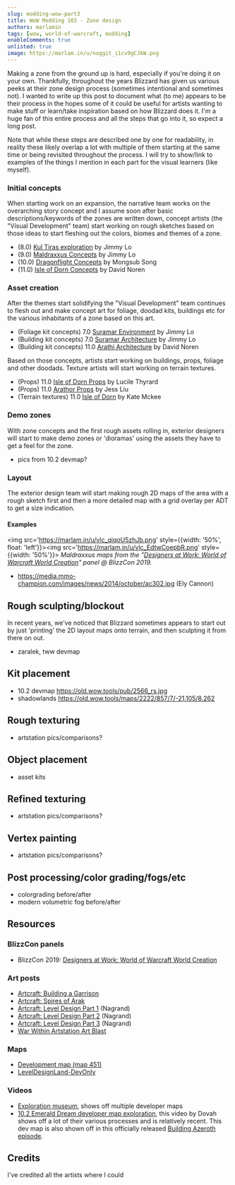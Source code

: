 ```yaml
---
slug: modding-wow-part3
title: WoW Modding 103 - Zone design
authors: marlamin
tags: [wow, world-of-warcraft, modding]
enableComments: true
unlisted: true
image: https://marlam.in/u/noggit_i1cv9gCJkW.png
---
```


Making a zone from the ground up is hard, especially if you're doing it on your own. Thankfully, throughout the years Blizzard has given us various peeks at their zone design process (sometimes intentional and sometimes not). I wanted to write up this post to document what (to me) appears to be their process in the hopes some of it could be useful for artists wanting to make stuff or learn/take inspiration based on how Blizzard does it. I'm a huge fan of this entire process and all the steps that go into it, so expect a long post.

Note that while these steps are described one by one for readability, in reality these likely overlap a lot with multiple of them starting at the same time or being revisited throughout the process. I will try to show/link to examples of the things I mention in each part for the visual learners (like myself).

<!--truncate-->

### Initial concepts
When starting work on an expansion, the narrative team works on the overarching story concept and I assume soon after basic descriptions/keywords of the zones are written down, concept artists (the "Visual Development" team) start working on rough sketches based on those ideas to start fleshing out the colors, biomes and themes of a zone. 

- (8.0) [Kul Tiras exploration](https://www.artstation.com/artwork/gY3mZ) by Jimmy Lo
- (9.0) [Maldraxxus Concepts](https://www.artstation.com/artwork/rAeXvG) by Jimmy Lo
- (10.0) [Dragonflight Concepts](https://www.artstation.com/artwork/1xxEKL) by Mongsub Song
- (11.0) [Isle of Dorn Concepts](https://www.artstation.com/artwork/OvmRkb) by David Noren

### Asset creation
After the themes start solidifying the "Visual Development" team continues to flesh out and make concept art for foliage, doodad kits, buildings etc for the various inhabitants of a zone based on this art.

- (Foliage kit concepts) 7.0 [Suramar Environment](https://www.artstation.com/artwork/GawAad) by Jimmy Lo 
- (Building kit concepts) 7.0 [Suramar Architecture](https://www.artstation.com/artwork/lxm4xY) by Jimmy Lo
- (Building kit concepts) 11.0 [Arathi Architecture](https://www.artstation.com/artwork/K3Od0B) by David Noren

Based on those concepts, artists start working on buildings, props, foliage and other doodads. Texture artists will start working on terrain textures.

- (Props) 11.0 [Isle of Dorn Props](https://www.artstation.com/artwork/L4eJxK) by Lucile Thyrard
- (Props) 11.0 [Arathor Props](https://www.artstation.com/artwork/lGRLGa) by Jess Liu
- (Terrain textures) 11.0 [Isle of Dorn](https://www.artstation.com/artwork/dy0xLA) by Kate Mckee

### Demo zones
With zone concepts and the first rough assets rolling in, exterior designers will start to make demo zones or 'dioramas' using the assets they have to get a feel for the zone. 
- pics from 10.2 devmap?

### Layout
The exterior design team will start making rough 2D maps of the area with a rough sketch first and then a more detailed map with a grid overlay per ADT to get a size indication.
#### Examples
<img src='https://marlam.in/u/vlc_qiqoU5zhJb.png' style={{width: '50%', float: 'left'}}></img><img src='https://marlam.in/u/vlc_EdtwCoepbR.png' style={{width: '50%'}}></img>
_Maldraxxus maps from the "[Designers at Work: World of Warcraft World Creation](https://youtu.be/NRS9jjU9IrI)" panel @ BlizzCon 2019._
- https://media.mmo-champion.com/images/news/2014/october/ac302.jpg (Ely Cannon)

## Rough sculpting/blockout
In recent years, we've noticed that Blizzard sometimes appears to start out by just 'printing' the 2D layout maps onto terrain, and then sculpting it from there on out.

- zaralek, tww devmap

## Kit placement
- 10.2 devmap https://old.wow.tools/pub/2566_rs.jpg
- shadowlands https://old.wow.tools/maps/2222/857/7/-21.105/8.262

## Rough texturing 
- artstation pics/comparisons?

## Object placement
- asset kits

## Refined texturing
- artstation pics/comparisons?

## Vertex painting
- artstation pics/comparisons?

## Post processing/color grading/fogs/etc
- colorgrading before/after
- modern volumetric fog before/after 

## Resources
### BlizzCon panels
- BlizzCon 2019: [Designers at Work: World of Warcraft World Creation](https://youtu.be/NRS9jjU9IrI)

### Art posts 
- [Artcraft: Building a Garrison](https://www.mmo-champion.com/threads/1456578-Artcraft-Building-a-Garriso)
- [Artcraft: Spires of Arak](https://www.mmo-champion.com/threads/1512774-Artcraft%E2%80%94The-Spires-of-Arak)
- [Artcraft: Level Design Part 1](https://www.mmo-champion.com/threads/1618608-Artcraft-Level-Design-Part-1) (Nagrand)
- [Artcraft: Level Design Part 2](https://www.mmo-champion.com/threads/1619788-Artcraft-Level-Design-Part-2-Oct-28-Hotfixes-Anti-Exploit-Mechanic-Ashran-Event) (Nagrand)
- [Artcraft: Level Design Part 3](https://www.mmo-champion.com/threads/1620249-Artcraft-Level-Design-Part-3) (Nagrand)
- [War Within Artstation Art Blast](https://magazine.artstation.com/2024/09/blizzard-entertainment-world-of-warcraft-the-war-within/) 

### Maps
- [Development map (map 451)](https://old.wow.tools/maps/development/116/2/-64.000/64.000)
- [LevelDesignLand-DevOnly](https://old.wow.tools/maps/LevelDesignLandDevOnly/168/2/-63.000/63.000)

### Videos
- [Exploration museum](https://youtu.be/RTfo_kO71Ag?t=556), shows off multiple developer maps
- [10.2 Emerald Dream developer map exploration](https://www.youtube.com/watch?v=Hic1FXto3fE), this video by Dovah shows off a lot of their various processes and is relatively recent. This dev map is also shown off in this officially released [Building Azeroth episode](https://x.com/Warcraft/status/1727024280666251772).

## Credits
I've credited all the artists where I could